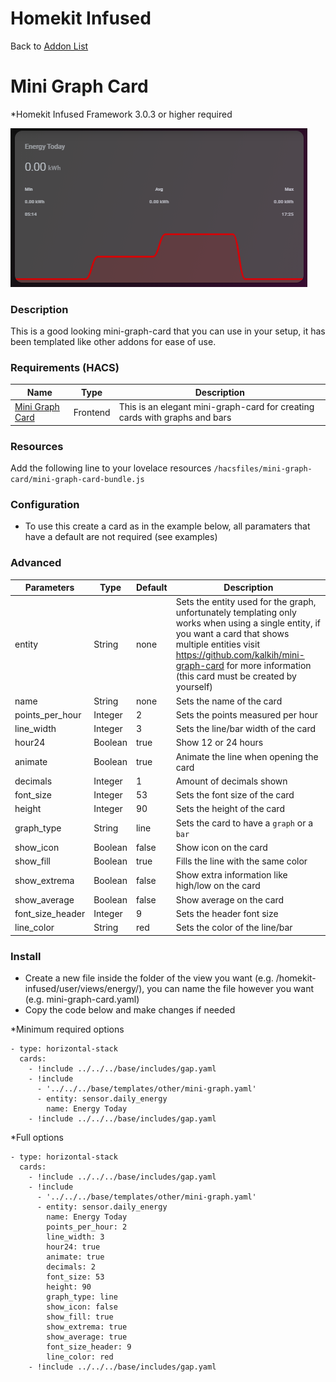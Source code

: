 # Homekit Infused

Back to [Addon List](../addon_list.md)

# Mini Graph Card
*Homekit Infused Framework 3.0.3 or higher required

![Homekit Infused](../images/mini-graph-card.png)


### Description
This is a good looking mini-graph-card that you can use in your setup, it has been templated like other addons for ease of use.

### Requirements (HACS)

| Name | Type  | Description |
|----------------------------------|-------------|---------------------------------------------------------------------------------------------------------------------------------------------------------------------------------------------------------|
| [Mini Graph Card](https://github.com/kalkih/mini-graph-card) | Frontend | This is an elegant mini-graph-card for creating cards with graphs and bars |

### Resources
Add the following line to your lovelace resources 
```/hacsfiles/mini-graph-card/mini-graph-card-bundle.js```

### Configuration
- To use this create a card as in the example below, all paramaters that have a default are not required (see examples)

### Advanced

| Parameters | Type | Default | Description |
|----------------------------------|-------------|----------------------------------|----------------------------------------------------------------------------------------------------------------------------------------------------------------------|
| entity | String | none | Sets the entity used for the graph, unfortunately templating only works when using a single entity, if you want a card that shows multiple entities visit https://github.com/kalkih/mini-graph-card for more information (this card must be created by yourself) |
| name | String | none | Sets the name of the card |
| points_per_hour | Integer | 2 | Sets the points measured per hour |
| line_width | Integer | 3 | Sets the line/bar width of the card |
| hour24 | Boolean | true | Show 12 or 24 hours |
| animate | Boolean | true | Animate the line when opening the card |
| decimals | Integer | 1 | Amount of decimals shown |
| font_size | Integer | 53 | Sets the font size of the card |
| height | Integer | 90 | Sets the height of the card |
| graph_type | String | line | Sets the card to have a `graph` or a `bar`|
| show_icon | Boolean | false | Show icon on the card |
| show_fill | Boolean | true | Fills the line with the same color |
| show_extrema | Boolean | false | Show extra information like high/low on the card |
| show_average | Boolean | false | Show average on the card |
| font_size_header | Integer | 9 | Sets the header font size |
| line_color | String | red | Sets the color of the line/bar |

### Install
- Create a new file inside the folder of the view you want (e.g. /homekit-infused/user/views/energy/), you can name the file however you want (e.g. mini-graph-card.yaml)
- Copy the code below and make changes if needed

*Minimum required options
```
- type: horizontal-stack
  cards:
    - !include ../../../base/includes/gap.yaml
    - !include
      - '../../../base/templates/other/mini-graph.yaml'
      - entity: sensor.daily_energy
        name: Energy Today
    - !include ../../../base/includes/gap.yaml
```

*Full options
```
- type: horizontal-stack
  cards:
    - !include ../../../base/includes/gap.yaml
    - !include
      - '../../../base/templates/other/mini-graph.yaml'
      - entity: sensor.daily_energy
        name: Energy Today
        points_per_hour: 2
        line_width: 3
        hour24: true
        animate: true
        decimals: 2
        font_size: 53
        height: 90
        graph_type: line
        show_icon: false
        show_fill: true
        show_extrema: true
        show_average: true
        font_size_header: 9
        line_color: red
    - !include ../../../base/includes/gap.yaml
```

